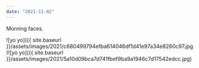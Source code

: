 ```yaml
---
date: "2021-11-02"
---
```


Morning faces.

![yo yo]({{ site.baseurl }}/assets/images/2021/c680499794efba614046df1d41e97a34e8260c97.jpg)![yo yo]({{ site.baseurl }}/assets/images/2021/5a10d09bca7d741fbef9ba9a1946c7d17542edcc.jpg)
